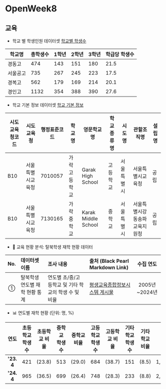 # OpenWeek8

## 교육

* 학교 별 학생인원 데이터셋 [학교별 학생수](https://kess.kedi.re.kr/contents/dataset?itemCode=04&menuId=m_02_04_03_02&tabId=m1)

| 학교명 | 총학생수 | 1학년 | 2학년 | 3학년 | 학급당 학생수 |
| ------------- | ------------- |------------- |------------- |------------- |------------- |
| 경동고  | 474  | 143  |151  |180  |21.5
| 서울공고  | 735  |267  |245  |223  |17.5
| 경복고 | 562  | 179  | 169  |214  |20.1
| 경인고  | 1132  | 354  | 388  | 390  |27.6

- 학교 기본 정보 데이터셋 [학교 기본 정보](https://open.neis.go.kr/portal/data/service/selectServicePage.do?page=1&rows=10&sortColumn=&sortDirection=&infId=OPEN17020190531110010104913&infSeq=1)

| 시도교육청코드 | 시도교육청       | 행정표준코드 | 학교명       | 영문학교명          | 학교종류명 | 시도명     | 관할조직명                   | 설립명 |
| -------------- | ---------------- | ------------ | ------------ | ------------------- | ---------- | ---------- | ---------------------------- | ------ |
| B10            | 서울특별시교육청 | 7010057      | 가락고등학교 | Garak High School   | 고등학교   | 서울특별시 | 서울특별시교육청             | 공립   |
| B10            | 서울특별시교육청 | 7130165      | 가락중학교   | Karak Middle School | 중학교     | 서울특별시 | 서울특별시강동송파교육지원청 | 공립   |


* 🎒 교육 현황 분석: 탈북학생 재학 현황 데이터

| **No.** | **데이터셋 이름** | **조사 내용** | **출처 (Black Pearl Markdown Link)** | **수집 연도** |
| :---: | :--- | :--- | :--- | :---: |
| ① | 탈북학생 연도별 재학 현황 통계 | 연도별 초/중/고등학교 및 기타 학교의 학생 수 및 비율 | [평생교육종합정보시스템 게시물](https://www.hub4u.or.kr/usr/portal/board/146/commonBbsDetail.do?p_pageno=1&p_listscale=10&p_bbs_id=146&p_srch_type=p_srch_pst_title_cntnt&p_pst_id=8827&p_srch_text=) | 2005년~2024년 |


* 📊 연도별 재학 현황 (단위: 명, %)

| 연도 | 초등학교 학생수 | 초등학교 비율 | 중학교 학생수 | 중학교 비율 | 고등학교 학생수 | 고등학교 비율 | 기타학교 학생수 | 기타학교 비율 | 계 |
| :---: | :---: | :---: | :---: | :---: | :---: | :---: | :---: | :---: | :---: |
| **'23. 4** | 421 | (23.8) | 513 | (29.0) | 684 | (38.7) | 151 | (8.5) | 1,769 |
| **'24. 4** | 965 | (36.5) | 699 | (26.4) | 748 | (28.3) | 233 | (8.8) | 2,645 
